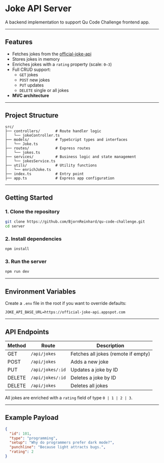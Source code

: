 # Joke API Server

A backend implementation to support Qu Code Challenge frontend app.

---

## Features

- Fetches jokes from the [official-joke-api](https://official-joke-api.appspot.com/)
- Stores jokes in memory
- Enriches jokes with a `rating` property (scale: `0–3`)
- Full CRUD support:
  - `GET` jokes
  - `POST` new jokes
  - `PUT` updates
  - `DELETE` single or all jokes
- **MVC architecture**

---

## Project Structure

```
src/
├── controllers/       # Route handler logic
│   └── jokeController.ts
├── models/            # TypeScript types and interfaces
│   └── Joke.ts
├── routes/            # Express routes
│   └── jokes.ts
├── services/          # Business logic and state management
│   └── jokesService.ts
├── utils/             # Utility functions
│   └── enrichJoke.ts
├── index.ts           # Entry point
├── app.ts             # Express app configuration
```

---

## Getting Started

### 1. Clone the repository

```bash
git clone https://github.com/BjornReinhard/qu-code-challenge.git
cd server
```

### 2. Install dependencies

```bash
npm install
```

### 3. Run the server

```bash
npm run dev
```

---

## Environment Variables

Create a `.env` file in the root if you want to override defaults:

```env
JOKE_API_BASE_URL=https://official-joke-api.appspot.com
```

---

## API Endpoints

| Method | Route               | Description                     |
|--------|---------------------|---------------------------------|
| GET    | `/api/jokes`        | Fetches all jokes (remote if empty) |
| POST   | `/api/jokes`        | Adds a new joke                 |
| PUT    | `/api/jokes/:id`    | Updates a joke by ID            |
| DELETE | `/api/jokes/:id`    | Deletes a joke by ID            |
| DELETE | `/api/jokes`        | Deletes all jokes               |

All jokes are enriched with a `rating` field of type `0 | 1 | 2 | 3`.

---

## Example Payload

```json
{
  "id": 101,
  "type": "programming",
  "setup": "Why do programmers prefer dark mode?",
  "punchline": "Because light attracts bugs.",
  "rating": 2
}
```
